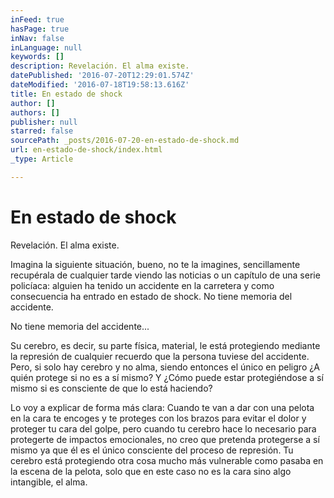 ```yaml
---
inFeed: true
hasPage: true
inNav: false
inLanguage: null
keywords: []
description: Revelación. El alma existe.
datePublished: '2016-07-20T12:29:01.574Z'
dateModified: '2016-07-18T19:58:13.616Z'
title: En estado de shock
author: []
authors: []
publisher: null
starred: false
sourcePath: _posts/2016-07-20-en-estado-de-shock.md
url: en-estado-de-shock/index.html
_type: Article

---
```

# En estado de shock

Revelación. El alma existe.

Imagina la siguiente situación, bueno, no te la imagines, sencillamente recupérala de cualquier tarde viendo las noticias o un capítulo de una serie policíaca: alguien ha tenido un accidente en la carretera y como consecuencia ha entrado en estado de shock. No tiene memoria del accidente.

No tiene memoria del accidente...

Su cerebro, es decir, su parte física, material, le está protegiendo mediante la represión de cualquier recuerdo que la persona tuviese del accidente. Pero, si solo hay cerebro y no alma, siendo entonces el único en peligro ¿A quién protege si no es a sí mismo? Y ¿Cómo puede estar protegiéndose a sí mismo si es consciente de que lo está haciendo? 

Lo voy a explicar de forma más clara: Cuando te van a dar con una pelota en la cara te encoges y te proteges con los brazos para evitar el dolor y proteger tu cara del golpe, pero cuando tu cerebro hace lo necesario para protegerte de impactos emocionales, no creo que pretenda protegerse a sí mismo ya que él es el único consciente del proceso de represión. Tu cerebro está protegiendo otra cosa mucho más vulnerable como pasaba en la escena de la pelota, solo que en este caso no es la cara sino algo intangible, el alma.